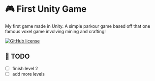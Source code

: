 # 🎮 First Unity Game

My first game made in Unity. A simple parkour game based off that one famous voxel game involving mining and crafting!

[![GitHub license](https://img.shields.io/github/license/ghluka/First-Unity-Game)](LICENSE)

## 📝 TODO
- [ ] finish level 2
- [ ] add more levels
